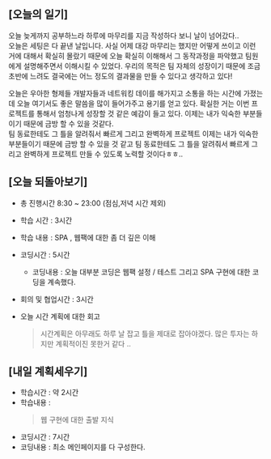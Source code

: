 ## [오늘의 일기]
오늘 늦게까지 공부하느라 하루에 마무리를 지금 작성하다 보니 날이 넘어갔다..  
오늘은 세팅은 다 끝낸 날입니다. 사실 어제 대강 마무리는 했지만 어떻게 쓰이고 이런 거에 대해서 확실히 몰랐기 때문에 오늘 확실히 이해해서 그 동작과정을 파악했고 팀원에게 설명해주면서 이해시킬 수 있었다.   우리의 목적은 팀 자체의 성장이기 때문에 조금 초반에 느려도 결국에는 어느 정도의 결과물을 만들 수 있다고 생각하고 있다!  

오늘은 우아한 형제들 개발자들과 네트워킹 데이를 해가지고 소통을 하는 시간에 가졌는데 오늘 여기서도 좋은 말씀을 많이 들어가주고 용기를 얻고 있다.
확실한 거는 이번 프로젝트를 통해서 엄청나게 성장할 것 같은 예감이 들고 있다.
이제는 내가 익숙한 부분들이기 때문에 금방 할 수 있을 것같다.  
팀 동료한테도 그 틀을 알려줘서 빠르게 그리고 완벽하게 프로젝트 이제는 내가 익숙한 부분들이기 때문에 금방 할 수 있을 것 같고 팀 동료한테도 그 틀을 알려줘서 빠르게 그리고 완벽하게 프로젝트
만들 수 있도록 노력할 것이다ㅎㅎ..



## [오늘 되돌아보기]
 - 총 진행시간 8:30 ~ 23:00 (점심,저녁 시간 제외)

 - 학습 시간 : 3시간
 - 학습 내용 : SPA  , 웹팩에 대한 좀 더 깊은 이해
 
 - 코딩시간 : 5시간
    - 코딩내용 : 오늘 대부분 코딩은 웹팩 설정 / 테스트 그리고 SPA 구현에 대한 코딩을 계속했다.
 
 - 회의 및 협업시간 : 3시간
 - 오늘 시간 계획에 대한 회고
   > 시간계획은 아무래도 하루 날 잡고 틀을 제대로 잡아야겠다. 많은 투자는 하지만 계획적이진 못한거 같다 ..

 ## [내일 계획세우기]
 - 학습시간 : 약 2시간
 - 학습내용 : 
   > 웹 구현에 대한 출발 지식
- 코딩시간 : 7시간
- 코딩내용 : 최소 메인페이지를 다 구성한다.